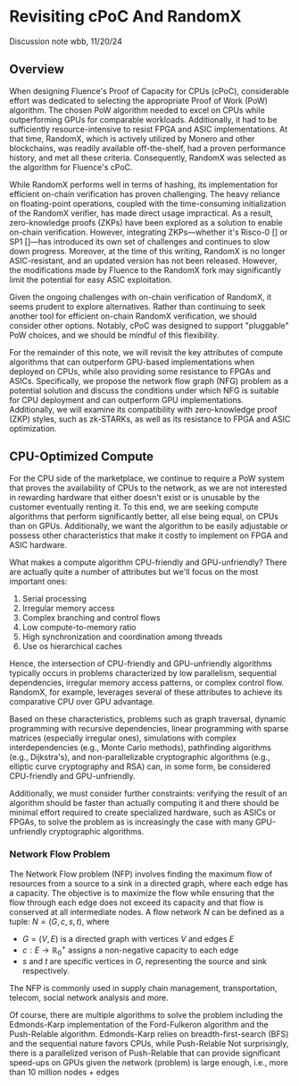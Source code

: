 # Revisiting cPoC And RandomX

Discussion note
wbb, 11/20/24

## Overview

When designing Fluence's Proof of Capacity for CPUs (cPoC), considerable effort was dedicated to selecting the appropriate Proof of Work (PoW) algorithm. The chosen PoW algorithm needed to excel on CPUs while outperforming GPUs for comparable workloads. Additionally, it had to be sufficiently resource-intensive to resist FPGA and ASIC implementations. At that time, RandomX, which is actively utilized by Monero and other blockchains, was readily available off-the-shelf, had a proven performance history, and met all these criteria. Consequently, RandomX was selected as the algorithm for Fluence's cPoC.

While RandomX performs well in terms of hashing, its implementation for efficient on-chain verification has proven challenging. The heavy reliance on floating-point operations, coupled with the time-consuming initialization of the RandomX verifier, has made direct usage impractical. As a result, zero-knowledge proofs (ZKPs) have been explored as a solution to enable on-chain verification. However, integrating ZKPs—whether it's Risco-0 [] or SP1 []—has introduced its own set of challenges and continues to slow down progress. Moreover, at the time of this writing, RandomX is no longer ASIC-resistant, and an updated version has not been released. However, the modifications made by Fluence to the RandomX fork may significantly limit the potential for easy ASIC exploitation.

Given the ongoing challenges with on-chain verification of RandomX, it seems prudent to explore alternatives. Rather than continuing to seek another tool for efficient on-chain RandomX verification, we should consider other options. Notably, cPoC was designed to support "pluggable" PoW choices, and we should be mindful of this flexibility.

For the remainder of this note, we will revisit the key attributes of compute algorithms that can outperform GPU-based implementations when deployed on CPUs, while also providing some resistance to FPGAs and ASICs. Specifically, we propose the network flow graph (NFG) problem as a potential solution and discuss the conditions under which NFG is suitable for CPU deployment and can outperform GPU implementations. Additionally, we will examine its compatibility with zero-knowledge proof (ZKP) styles, such as zk-STARKs, as well as its resistance to FPGA and ASIC optimization.

## CPU-Optimized Compute

For the CPU side of the marketplace, we continue to require a PoW system that proves the availability of CPUs to the network, as we are not interested in rewarding hardware that either doesn't exist or is unusable by the customer eventually renting it. To this end, we are seeking compute algorithms that perform significantly better, all else being equal, on CPUs than on GPUs. Additionally, we want the algorithm to be easily adjustable or possess other characteristics that make it costly to implement on FPGA and ASIC hardware.

What makes a compute algorithm CPU-friendly and GPU-unfriendly? There are actually quite a number of attributes but we'll focus on the most important ones:

1. Serial processing
2. Irregular memory access
3. Complex branching and control flows
4. Low compute-to-memory ratio
5. High synchronization and coordination among threads
6. Use os hierarchical caches

Hence, the intersection of CPU-friendly and GPU-unfriendly algorithms typically occurs in problems characterized by low parallelism, sequential dependencies, irregular memory access patterns, or complex control flow. RandomX, for example, leverages several of these attributes to achieve its comparative CPU over GPU advantage.

Based on these characteristics, problems such as graph traversal, dynamic programming with recursive dependencies, linear programming with sparse matrices (especially irregular ones), simulations with complex interdependencies (e.g., Monte Carlo methods), pathfinding algorithms (e.g., Dijkstra's), and non-parallelizable cryptographic algorithms (e.g., elliptic curve cryptography and RSA) can, in some form, be considered CPU-friendly and GPU-unfriendly.

Additionally, we must consider further constraints: verifying the result of an algorithm should be faster than actually computing it and there should be minimal effort required to create specialized hardware, such as ASICs or FPGAs, to solve the problem as is increasingly the case with many GPU-unfriendly cryptographic algorithms.

### Network Flow Problem

The Network Flow problem (NFP) involves finding the maximum flow of resources from a source to a sink in a directed graph, where each edge has a capacity. The objective is to maximize the flow while ensuring that the flow through each edge does not exceed its capacity and that flow is conserved at all intermediate nodes. 
A flow network $N$ can be defined as a tuple: $N = (G, c, s, t)$, where
* $G = (V, E)$ is a directed graph with vertices $V$ and edges $E$
* $c: E \rightarrow \mathbb{R}_0^+$ assigns a non-negative capacity to each edge
* $s$ and $t$ are specific vertices in $G$, representing the source and sink respectively.


The NFP is commonly used in supply chain management, transportation, telecom, social network analysis and more.

Of course, there are multiple algorithms to solve the problem including the Edmonds-Karp
implementation of the Ford-Fulkeron algorithm and the Push-Relable algorithm. Edmonds-Karp relies on breadth-first-search (BFS) and the sequential nature favors CPUs, while Push-Relable 
Not surprisingly, there is a parallelized verison of Push-Relable that can provide significant speed-ups on GPUs given the network (problem) is large enough, i.e., more than 10 million nodes + edges


